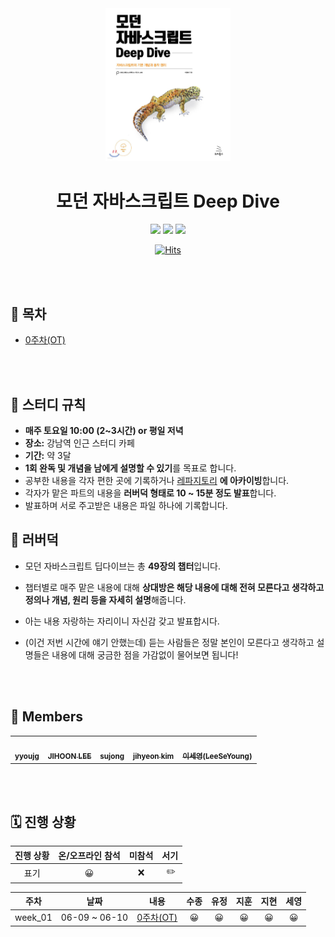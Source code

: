 <div align="center">
  <a href="https://www.yes24.com/Product/Goods/92742567">
      <img src="modernJavascript.jpeg" alt="Logo" width="200">
  </a>
  <h1>모던 자바스크립트 Deep Dive</h1>
  <div>
    <img src="https://img.shields.io/badge/%EC%A0%80%EC%9E%90-%EC%9D%B4%EC%9B%85%EB%AA%A8-e76f51?style=for-the-badge"/>
    <img src="https://img.shields.io/badge/%EC%B6%9C%ED%8C%90%EC%82%AC-%EC%9C%84%ED%82%A4%EB%B6%81%EC%8A%A4-faa307?style=for-the-badge"/>
    <img src="https://img.shields.io/badge/%EA%B8%B0%EA%B0%84-2023.07.22%20~%20-52b788?style=for-the-badge"/>

[![Hits](https://hits.seeyoufarm.com/api/count/incr/badge.svg?url=https%3A%2F%2Fgithub.com%2Fcode-bibliotheca%2Fclean-code&count_bg=%23AAB7ED&title_bg=%23555555&icon=&icon_color=%23E7E7E7&title=Visitors&edge_flat=false)](https://hits.seeyoufarm.com)
  </div>
</div>

<br/><br/>

## 📝 목차

- [0주차(OT)](https://github.com/code-bibliotheca/modern-javascript-deep-dive/blob/main/0%EC%A3%BC%EC%B0%A8/0%EC%A3%BC%EC%B0%A8.md)

<br/><br/>

## 📌 스터디 규칙

- **매주 토요일 10:00 (2~3시간) or 평일 저녁**
- **장소:** 강남역 인근 스터디 카페
- **기간:** 약 3달
- **1회 완독 및 개념을 남에게 설명할 수 있기**를 목표로 합니다.
- 공부한 내용을 각자 편한 곳에 기록하거나 <a href="https://github.com/code-bibliotheca/modern-javascript-deep-dive">레파지토리</a> **에 아카이빙**합니다.
- 각자가 맡은 파트의 내용을 **러버덕 형태로 10 ~ 15분 정도 발표**합니다.
- 발표하며 서로 주고받은 내용은 파일 하나에 기록합니다.


## 🐤 러버덕

- 모던 자바스크립트 딥다이브는 총 **49장의 챕터**입니다.
- 챕터별로 매주 맡은 내용에 대해 **상대방은 해당 내용에 대해 전혀 모른다고 생각하고 정의나 개념, 원리 등을 자세히 설명**해줍니다.
- 아는 내용 자랑하는 자리이니 자신감 갖고 발표합시다.


- (이건 저번 시간에 얘기 안했는데) 듣는 사람들은 정말 본인이 모른다고 생각하고 설명들은 내용에 대해 궁금한 점을 가감없이 물어보면 됩니다!

<br/><br/>

## 🐬 Members

<table>
  <tr>
    <td align="center"><a href="https://github.com/YoujungSon"><img src="https://avatars.githubusercontent.com/u/88040809?v=4" width="100px;" alt=""/> <br /><sub><b>yyoujg</b></sub></a><br />
    </td>
    <td align="center"><a href="https://github.com/jiji-hoon96"><img src="https://avatars.githubusercontent.com/u/94469974?v=4" width="100px;" alt=""/> <br /><sub><b>JIHOON LEE</b></sub></a><br /></td>
    <td align="center"><a href="https://github.com/bubobubobo"><img src="https://avatars.githubusercontent.com/u/58013476?v=4" width="100px;" alt=""/> <br /><sub><b>sujong</b></sub></a><br /></td>
    <td align="center"><a href="https://github.com/jihyeon-kimy"><img src="https://avatars.githubusercontent.com/u/78922001?v=4" width="100px;" alt=""/> <br /><sub><b>jihyeon kim</b></sub></a><br /></td>
    <td align="center"><a href="https://github.com/tpdud406"><img src="https://avatars.githubusercontent.com/u/95858555?v=4" width="100px;" alt=""/> <br /><sub><b>이세영(LeeSeYoung)</b></sub></a><br /></td>

  </tr>
</table>

<br/><br/>

## 🗓️ 진행 상황

| 진행 상황 | 온/오프라인 참석 | 미참석 | 서기 |
| :-------: | :--------------: | :----: | :--: |
|   표기    |        😀        |   ❌   |  ✏️  |

|  주차   |     날짜      |                                                       내용                                                       | 수종 | 유정 | 지훈 | 지현 | 세영 |
| :-----: | :-----------: | :--------------------------------------------------------------------------------------------------------------: | :--: | :--: | :--: | :--: | :--: |
| week_01 | 06-09 ~ 06-10 | [0주차(OT)]() |  😀  |  😀  |  😀  |  😀  |  😀  |
